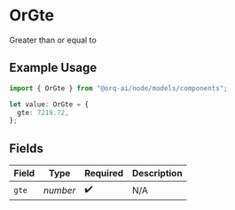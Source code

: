 # OrGte

Greater than or equal to

## Example Usage

```typescript
import { OrGte } from "@orq-ai/node/models/components";

let value: OrGte = {
  gte: 7219.72,
};
```

## Fields

| Field              | Type               | Required           | Description        |
| ------------------ | ------------------ | ------------------ | ------------------ |
| `gte`              | *number*           | :heavy_check_mark: | N/A                |